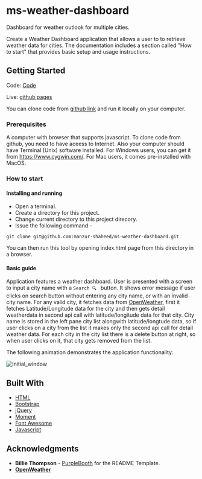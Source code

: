 # ms-weather-dashboard
Dashboard for weather outlook for multiple cities.

Create a Weather Dashboard application that allows a user to to retrieve weather data for cities. The documentation includes a section called "How to start" that provides basic setup and usage instructions.

## Getting Started
Code: [Code](https://github.com/manzur-shaheed/ms-weather-dashboard)

Live: [github pages](https://manzur-shaheed.github.io/ms-weather-dashboard/)

You can clone code from [github link](https://github.com/manzur-shaheed/ms-weather-dashboard) and run it locally on your computer.

### Prerequisites

A computer with browser that supports javascript. To clone code from github, you need to have aceess to Internet. Also your computer should have Terminal (Unix) software installed. For Windows users, you can get it from https://www.cygwin.com/. For Mac users, it comes pre-installed with MacOS. 

### How to start
#### Installing and running

- Open a terminal.  
- Create a directory for this project.
- Change current directory to this project direcory.
- Issue the following command -

```
git clone git@github.com:manzur-shaheed/ms-weather-dashboard.git
```
You can then run this tool by opening index.html page from this directory in a browser.

#### Basic guide
Application features a weather dashboard. User is presented with a screen to input a city name with a ```Search 🔍 ``` button. It shows error message if user clicks on search button without entering any city name, or with an invalid city name. For any valid city, it fetches data from [OpenWeather](api.openweathermap.org), first it fetches Latitude/Longitude data for the city and then gets detail weatherdata in second api call with latitude/longitude data for that city. City name is stored in the left pane city list alongwith latitude/longtude data, so if user clicks on a city from the list it makes only the second api call for detail weather data. For each city in the city list there is a delete button at right, so when user clicks on it, that city gets removed from the list.

The following animation demonstrates the application functionality:

![initial_window](./assets/images/ms-weather-dashboard.gif)


## Built With

* [HTML](https://developer.mozilla.org/en-US/docs/Web/HTML)
* [Bootstrap](https://getbootstrap.com/)
* [jQuery](https://jquery.com/)
* [Moment](https://momentjs.com/)
* [Font Awesome](https://fontawesome.com/)
* [Javascript](https://developer.mozilla.org/en-US/docs/Web/JavaScript)

## Acknowledgments
* **Billie Thompson** - [PurpleBooth](https://github.com/PurpleBooth) for the README Template.
* [**OpenWeather**](api.openweathermap.org)
